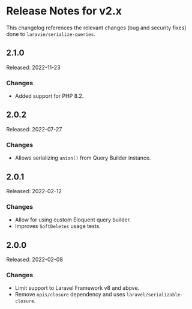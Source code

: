 # Release Notes for v2.x

This changelog references the relevant changes (bug and security fixes) done to `laravie/serialize-queries`.

## 2.1.0

Released: 2022-11-23

### Changes

* Added support for PHP 8.2.

## 2.0.2

Released: 2022-07-27

### Changes

* Allows serializing `union()` from Query Builder instance.

## 2.0.1

Released: 2022-02-12

### Changes

* Allow for using custom Eloquent query builder.
* Improves `SoftDeletes` usage tests.

## 2.0.0

Released: 2022-02-08

### Changes

* Limit support to Laravel Framework v8 and above.
* Remove `opis/closure` dependency and uses `laravel/serializable-closure`.
